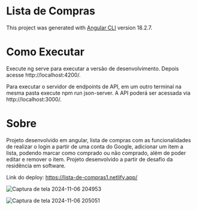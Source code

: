 # Lista de Compras

This project was generated with [Angular CLI](https://github.com/angular/angular-cli) version 18.2.7.

# Como Executar

Execute ng serve para executar a versão de desenvolvimento. Depois acesse http://localhost:4200/.

Para executar o servidor de endpoints de API, em um outro terminal na mesma pasta execute npm run json-server. A API poderá ser acessada via http://localhost:3000/.

# Sobre

Projeto desenvolvido em angular, lista de compras com as funcionalidades de realizar o login a partir de uma conta do Google, adicionar um item a lista, podendo marcar como comprado ou não comprado, além de poder editar e remover o item. Projeto desenvolvido a partir de desafio da residência em software.


Link do deploy: https://lista-de-compras1.netlify.app/

![Captura de tela 2024-11-06 204953](https://github.com/user-attachments/assets/c846adec-cbbd-4f1a-9b5e-20729bf2a500)


![Captura de tela 2024-11-06 205051](https://github.com/user-attachments/assets/66dd6f0b-730c-4c0e-818b-bdc41b0449d0)
